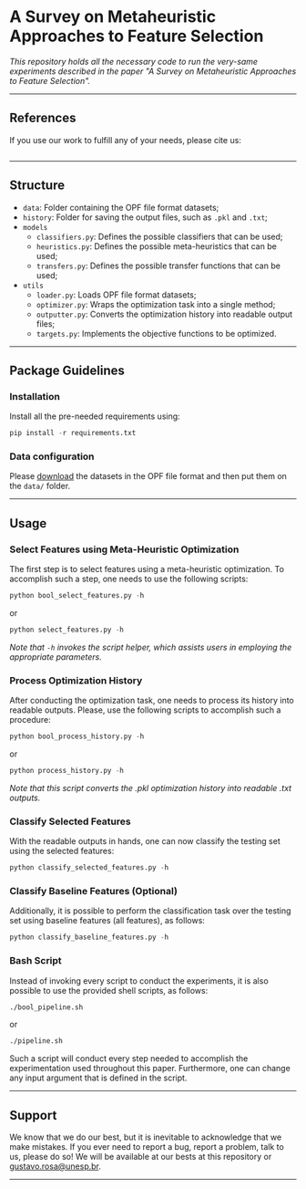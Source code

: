# A Survey on Metaheuristic Approaches to Feature Selection

*This repository holds all the necessary code to run the very-same experiments described in the paper "A Survey on Metaheuristic Approaches to Feature Selection".*

---

## References

If you use our work to fulfill any of your needs, please cite us:

```
```

---

## Structure

 * `data`: Folder containing the OPF file format datasets;
 * `history`: Folder for saving the output files, such as `.pkl` and `.txt`;
 * `models`
   * `classifiers.py`: Defines the possible classifiers that can be used;
   * `heuristics.py`: Defines the possible meta-heuristics that can be used;
   * `transfers.py`: Defines the possible transfer functions that can be used;
 * `utils`
   * `loader.py`: Loads OPF file format datasets;
   * `optimizer.py`: Wraps the optimization task into a single method;
   * `outputter.py`: Converts the optimization history into readable output files;
   * `targets.py`: Implements the objective functions to be optimized.
   
---

## Package Guidelines

### Installation

Install all the pre-needed requirements using:

```Python
pip install -r requirements.txt
```

### Data configuration

Please [download](https://www.recogna.tech/files/mh_feature_selection/data.tar.gz) the datasets in the OPF file format and then put them on the `data/` folder.

---

## Usage

### Select Features using Meta-Heuristic Optimization

The first step is to select features using a meta-heuristic optimization. To accomplish such a step, one needs to use the following scripts:

```Python
python bool_select_features.py -h
```

or

```Python
python select_features.py -h
```

*Note that `-h` invokes the script helper, which assists users in employing the appropriate parameters.*

### Process Optimization History

After conducting the optimization task, one needs to process its history into readable outputs. Please, use the following scripts to accomplish such a procedure:

```Python
python bool_process_history.py -h
```

or

```Python
python process_history.py -h
```

*Note that this script converts the .pkl optimization history into readable .txt outputs.*

### Classify Selected Features

With the readable outputs in hands, one can now classify the testing set using the selected features:

```Python
python classify_selected_features.py -h
```

### Classify Baseline Features (Optional)

Additionally, it is possible to perform the classification task over the testing set using baseline features (all features), as follows:

```Python
python classify_baseline_features.py -h
```

### Bash Script

Instead of invoking every script to conduct the experiments, it is also possible to use the provided shell scripts, as follows:

```Bash
./bool_pipeline.sh
```

or

```Bash
./pipeline.sh
```

Such a script will conduct every step needed to accomplish the experimentation used throughout this paper. Furthermore, one can change any input argument that is defined in the script.

---

## Support

We know that we do our best, but it is inevitable to acknowledge that we make mistakes. If you ever need to report a bug, report a problem, talk to us, please do so! We will be available at our bests at this repository or gustavo.rosa@unesp.br.

---
